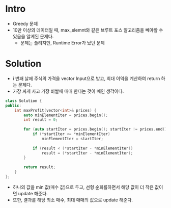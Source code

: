 # Intro
- Greedy 문제
- 10만 이상의 데이터일 때, max_elemnt와 같은 브루트 포스 알고리즘을 빼야할 수 있음을 알게된 문제다.
  - 문제는 풀리지만, Runtime Error가 났던 문제

# Solution
- i 번째 날에 주식의 가격을 vector Input으로 받고, 최대 이익을 계산하여 return 하는 문제다.
- 가장 싸게 사고 가장 비쌀때 매매 한다는 것이 메인 생각이다.

```cpp
class Solution {
public:
    int maxProfit(vector<int>& prices) {
        auto minElementIter = prices.begin();
        int result = 0;
        
        for (auto startIter = prices.begin(); startIter != prices.end(); ++startIter) {
            if (*startIter <= *minElementIter)
                minElementIter = startIter;
            
            if (result < (*startIter - *minElementIter))
                result = (*startIter - *minElementIter);
        }
        
        return result;
    }
};
```
- 하나의 값을 min 값(매수 값)으로 두고, 선형 순회를하면서 해당 값이 더 작은 값이면 update 해준다.
- 또한, 결과를 해당 최소 매수, 최대 매매의 값으로 update 해준다.
